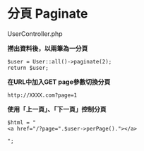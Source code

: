 # 分頁 Paginate

UserController.php

**撈出資料後，以兩筆為一分頁**

```
$user = User::all()->paginate(2);
return $user;
```

**在URL中加入GET page參數切換分頁**

```
http://XXXX.com?page=1
```

**使用「上一頁」、「下一頁」控制分頁**

```
$html = "
<a href="/?page=".$user->perPage()."></a>

";
```



